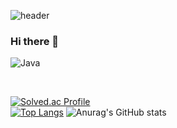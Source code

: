 ![header](https://capsule-render.vercel.app/api?type=wave&color=auto&height=300&section=header&text=jinseok%20land&fontSize=90)
### Hi there 👋
![Java](https://img.shields.io/badge/Java-007396.svg?&style=for-the-badge&logo=Java&logoColor=white)

<!--
**jinseok20/jinseok20** is a ✨ _special_ ✨ repository because its `README.md` (this file) appears on your GitHub profile.

Here are some ideas to get you started:

- 🔭 I’m currently working on ...
- 🌱 I’m currently learning ...
- 👯 I’m looking to collaborate on ...
- 🤔 I’m looking for help with ...
- 💬 Ask me about ...
- 📫 How to reach me: ...
- 😄 Pronouns: ...
- ⚡ Fun fact: ...
--> 
[![Solved.ac Profile](http://mazassumnida.wtf/api/generate_badge?boj=jinseok20)](https://solved.ac/jinseok20)<br/>
[![Top Langs](https://github-readme-stats.vercel.app/api/top-langs/?username=jinseok20&langs_count=8)](https://github.com/jinseok20/github-readme-stats)
![Anurag's GitHub stats](https://github-readme-stats.vercel.app/api?username=jinseok20&show_icons=true&theme=radical)

